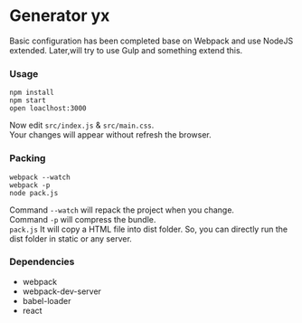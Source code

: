 # Generator yx
Basic configuration has been completed base on Webpack and use NodeJS extended.
Later,will try to use Gulp and something extend this.

### Usage

```
npm install
npm start
open loaclhost:3000
```

Now edit `src/index.js` & `src/main.css`.  
Your changes will appear without refresh the browser.

### Packing

```
webpack --watch
webpack -p
node pack.js
```
Command `--watch` will repack the project when you change.  
Command `-p` will compress the bundle.    
`pack.js` It will copy a HTML file into dist folder. So, you can directly run the dist folder in static or any server.

### Dependencies
* webpack
* webpack-dev-server
* babel-loader
* react
